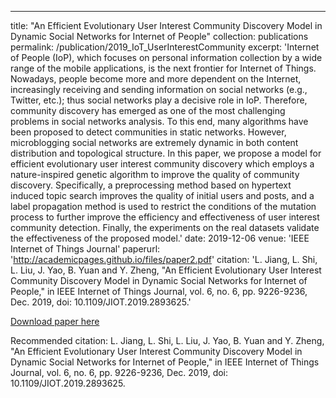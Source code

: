 ---
title: "An Efficient Evolutionary User Interest Community Discovery Model in Dynamic Social Networks for Internet of People"
collection: publications
permalink: /publication/2019_IoT_UserInterestCommunity
excerpt: 'Internet of People (IoP), which focuses on personal information collection by a wide range of the mobile applications, is the next frontier for Internet of Things. Nowadays, people become more and more dependent on the Internet, increasingly receiving and sending information on social networks (e.g., Twitter, etc.); thus social networks play a decisive role in IoP. Therefore, community discovery has emerged as one of the most challenging problems in social networks analysis. To this end, many algorithms have been proposed to detect communities in static networks. However, microblogging social networks are extremely dynamic in both content distribution and topological structure. In this paper, we propose a model for efficient evolutionary user interest community discovery which employs a nature-inspired genetic algorithm to improve the quality of community discovery. Specifically, a preprocessing method based on hypertext induced topic search improves the quality of initial users and posts, and a label propagation method is used to restrict the conditions of the mutation process to further improve the efficiency and effectiveness of user interest community detection. Finally, the experiments on the real datasets validate the effectiveness of the proposed model.'
date: 2019-12-06
venue: 'IEEE Internet of Things Journal'
paperurl: 'http://academicpages.github.io/files/paper2.pdf'
citation: 'L. Jiang, L. Shi, L. Liu, J. Yao, B. Yuan and Y. Zheng, "An Efficient Evolutionary User Interest Community Discovery Model in Dynamic Social Networks for Internet of People," in IEEE Internet of Things Journal, vol. 6, no. 6, pp. 9226-9236, Dec. 2019, doi: 10.1109/JIOT.2019.2893625.'

[Download paper here](https://ieeexplore.ieee.org/abstract/document/8616896)

Recommended citation: L. Jiang, L. Shi, L. Liu, J. Yao, B. Yuan and Y. Zheng, "An Efficient Evolutionary User Interest Community Discovery Model in Dynamic Social Networks for Internet of People," in IEEE Internet of Things Journal, vol. 6, no. 6, pp. 9226-9236, Dec. 2019, doi: 10.1109/JIOT.2019.2893625.
